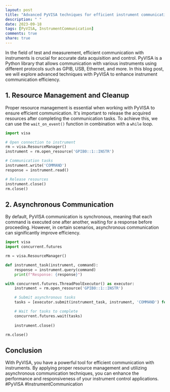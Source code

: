 ```yaml
---
layout: post
title: "Advanced PyVISA techniques for efficient instrument communication"
description: " "
date: 2023-09-18
tags: [PyVISA, InstrumentCommunication]
comments: true
share: true
---
```


In the field of test and measurement, efficient communication with instruments is crucial for accurate data acquisition and control. PyVISA is a Python library that allows communication with various instruments using different protocols such as GPIB, USB, Ethernet, and more. In this blog post, we will explore advanced techniques with PyVISA to enhance instrument communication efficiency.

## 1. Resource Management and Cleanup

Proper resource management is essential when working with PyVISA to ensure efficient communication. It's important to release the acquired resources after completing the communication tasks. To achieve this, we can use the `wait_on_event()` function in combination with a `while` loop.

```python
import visa

# Open connection to instrument
rm = visa.ResourceManager()
instrument = rm.open_resource('GPIB0::1::INSTR')

# Communication tasks
instrument.write('COMMAND')
response = instrument.read()

# Release resources
instrument.close()
rm.close()
```

## 2. Asynchronous Communication

By default, PyVISA communication is synchronous, meaning that each command is executed one after another, waiting for a response before proceeding. However, in certain scenarios, asynchronous communication can significantly improve efficiency.

```python
import visa
import concurrent.futures

rm = visa.ResourceManager()

def instrument_task(instrument, command):
    response = instrument.query(command)
    print(f"Response: {response}")

with concurrent.futures.ThreadPoolExecutor() as executor:
    instrument = rm.open_resource('GPIB0::1::INSTR')

    # Submit asynchronous tasks
    tasks = [executor.submit(instrument_task, instrument, 'COMMAND') for _ in range(5)]

    # Wait for tasks to complete
    concurrent.futures.wait(tasks)
    
    instrument.close()

rm.close()
```

## Conclusion
With PyVISA, you have a powerful tool for efficient communication with instruments. By applying proper resource management and utilizing asynchronous communication techniques, you can enhance the performance and responsiveness of your instrument control applications. #PyVISA #InstrumentCommunication